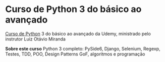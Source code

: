 # Curso de Python 3 do básico ao avançado 
[Curso de Python](https://www.udemy.com/course/python-3-do-zero-ao-avancado) 3 do básico ao avançado da Udemy, ministrado pelo instrutor Luiz Otávio Miranda

**Sobre este curso**
Python 3 completo: PySide6, Django, Selenium, Regexp, Testes, TDD, POO, Design Patterns GoF, algoritmos e programação



